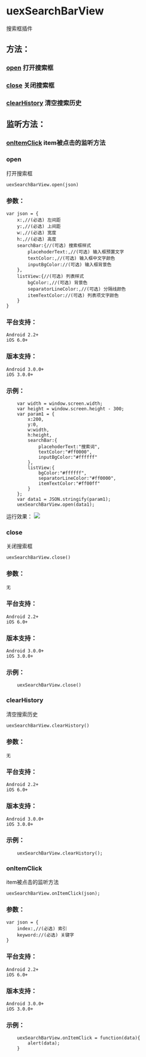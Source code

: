 # uexSearchBarView
   搜索框插件

## 方法：
### [open](#open) 打开搜索框
### [close](#close) 关闭搜索框
### [clearHistory](#clearhistory) 清空搜索历史


## 监听方法：
### [onItemClick](#onitemclick) item被点击的监听方法

### open
  打开搜索框
```
uexSearchBarView.open(json)
```
### 参数：
```
var json = {
    x:,//(必选) 左间距
    y:,//(必选) 上间距
    w:,//(必选) 宽度
    h:,//(必选) 高度
    searchBar:{//(可选) 搜索框样式
        placehoderText:,//(可选) 输入框预置文字
        textColor:,//(可选) 输入框中文字颜色
        inputBgColor://(可选) 输入框背景色
    },
    listView:{//(可选) 列表样式
        bgColor:,//(可选) 背景色
        separatorLineColor:,//(可选) 分隔线颜色
        itemTextColor://(可选) 列表项文字颜色
    }
}
```
### 平台支持：
```
Android 2.2+
iOS 6.0+
```
### 版本支持：
```
Android 3.0.0+
iOS 3.0.0+
```
### 示例：

```
    var width = window.screen.width;
    var height = window.screen.height - 300;
    var param1 = {
        x:200,
        y:0,
        w:width,
        h:height,
        searchBar:{
            placehoderText:"搜索词",
            textColor:"#ff0000",
            inputBgColor:"#ffffff"
        },
        listView:{
            bgColor:"#ffffff",
            separatorLineColor:"#ff0000",
            itemTextColor:"#ff00ff"
        }
    };
    var data1 = JSON.stringify(param1);
    uexSearchBarView.open(data1);
```
运行效果：
![](http://i.imgur.com/x980gf9.png)


### close
  关闭搜索框
```
uexSearchBarView.close()
```
### 参数：
```
无
```
### 平台支持：
```
Android 2.2+
iOS 6.0+
```
### 版本支持：
```
Android 3.0.0+
iOS 3.0.0+
```
### 示例：

```
    uexSearchBarView.close()
```

### clearHistory
  清空搜索历史
```
uexSearchBarView.clearHistory()
```
### 参数：
```
无
```
### 平台支持：
```
Android 2.2+
iOS 6.0+
```
### 版本支持：
```
Android 3.0.0+
iOS 3.0.0+
```
### 示例：

```
    uexSearchBarView.clearHistory();
```

### onItemClick
item被点击的监听方法
```
uexSearchBarView.onItemClick(json);
```
### 参数：
```
var json = {
    index:,//(必选) 索引
    keyword://(必选) 关键字
}
```
### 平台支持：
```
Android 2.2+
iOS 6.0+
```
### 版本支持：
```
Android 3.0.0+
iOS 3.0.0+
```
### 示例：
```
    uexSearchBarView.onItemClick = function(data){
        alert(data);
    }
```

